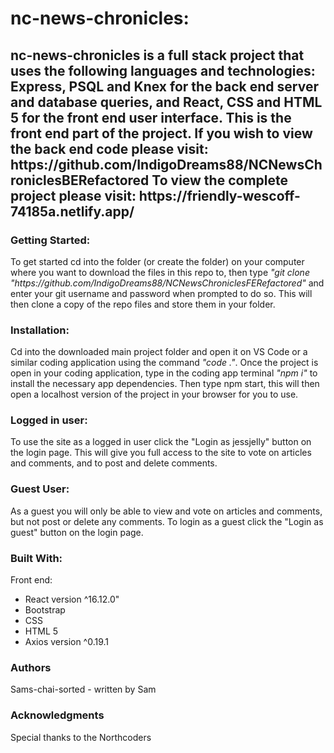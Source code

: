 <h1>nc-news-chronicles:</h1>

<h2>nc-news-chronicles is a full stack project that uses the following languages and technologies: Express, PSQL and Knex for the back end server and database queries, and React, CSS and HTML 5 for the front end user interface. This is the front end part of the project. If you wish to view the back end code please visit: https://github.com/IndigoDreams88/NCNewsChroniclesBERefactored To view the complete project please visit: https://friendly-wescoff-74185a.netlify.app/ </h2>

<h3>Getting Started:</h3>
<p1>To get started cd into the folder (or create the folder) on your computer where you want to download the files in this repo to, then type <i>"git clone "https://github.com/IndigoDreams88/NCNewsChroniclesFERefactored"</i> and enter your git username and password when prompted to do so. This will then clone a copy of the repo files and store them in your folder.</p1>

<h3>Installation:</h3>
<p1>Cd into the downloaded main project folder and open it on VS Code or a similar coding application using the command <i>"code ."</i>. Once the project is open in your coding application, type in the coding app terminal <i>"npm i"</i> to install the necessary app dependencies. Then type npm start, this will then open a localhost version of the project in your browser for you to use.</p1>

<h3>Logged in user:</h3>
<p1>To use the site as a logged in user click the "Login as jessjelly" button on the login page. This will give you full access to the site to vote on articles and comments, and to post and delete comments.<p1>

<h3>Guest User:</h3>
<p1>As a guest you will only be able to view and vote on articles and comments, but not post or delete any comments. To login as a guest click the "Login as guest" button on the login page.</p1>

<h3>Built With:</h3>

Front end:

<ul>
<li>React version ^16.12.0"</li>
<li>Bootstrap</li>
<li>CSS</li>
<li>HTML 5</li>
<li>Axios version ^0.19.1</li>
</ul>

<h3>Authors</h3>
<p1>Sams-chai-sorted - written by Sam</p1>

<h3>Acknowledgments</h3>
<p1>Special thanks to the Northcoders</p1>
